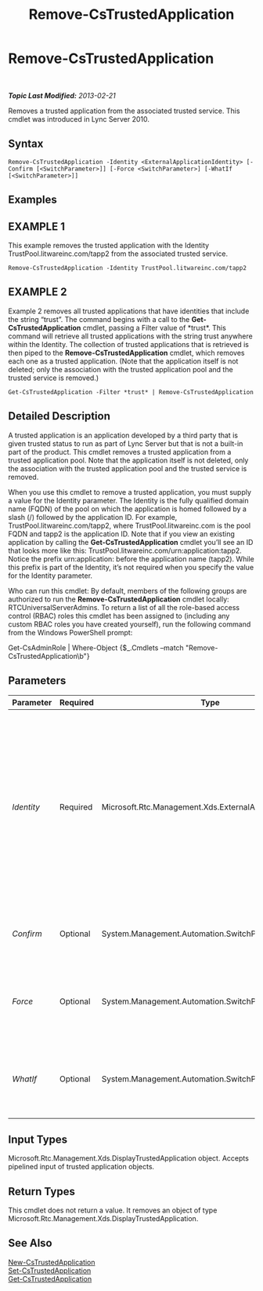﻿---
title: Remove-CsTrustedApplication
TOCTitle: Remove-CsTrustedApplication
ms:assetid: 0d441b74-324b-4dab-8bd6-7d0a7eb18d28
ms:mtpsurl: https://technet.microsoft.com/en-us/library/Gg398176(v=OCS.15)
ms:contentKeyID: 48183400
ms.date: 07/23/2014
mtps_version: v=OCS.15
---

<div data-xmlns="http://www.w3.org/1999/xhtml">

<div class="topic" data-xmlns="http://www.w3.org/1999/xhtml" data-msxsl="urn:schemas-microsoft-com:xslt" data-cs="http://msdn.microsoft.com/en-us/">

<div data-asp="http://msdn2.microsoft.com/asp">

# Remove-CsTrustedApplication

</div>

<div id="mainSection">

<div id="mainBody">

<span> </span>

_**Topic Last Modified:** 2013-02-21_

Removes a trusted application from the associated trusted service. This cmdlet was introduced in Lync Server 2010.

<div>

## Syntax

    Remove-CsTrustedApplication -Identity <ExternalApplicationIdentity> [-Confirm [<SwitchParameter>]] [-Force <SwitchParameter>] [-WhatIf [<SwitchParameter>]]

</div>

<div>

## Examples

<div>

## EXAMPLE 1

This example removes the trusted application with the Identity TrustPool.litwareinc.com/tapp2 from the associated trusted service.

    Remove-CsTrustedApplication -Identity TrustPool.litwareinc.com/tapp2

</div>

<div>

## EXAMPLE 2

Example 2 removes all trusted applications that have identities that include the string “trust”. The command begins with a call to the **Get-CsTrustedApplication** cmdlet, passing a Filter value of \*trust\*. This command will retrieve all trusted applications with the string trust anywhere within the Identity. The collection of trusted applications that is retrieved is then piped to the **Remove-CsTrustedApplication** cmdlet, which removes each one as a trusted application. (Note that the application itself is not deleted; only the association with the trusted application pool and the trusted service is removed.)

    Get-CsTrustedApplication -Filter *trust* | Remove-CsTrustedApplication

</div>

</div>

<div>

## Detailed Description

A trusted application is an application developed by a third party that is given trusted status to run as part of Lync Server but that is not a built-in part of the product. This cmdlet removes a trusted application from a trusted application pool. Note that the application itself is not deleted, only the association with the trusted application pool and the trusted service is removed.

When you use this cmdlet to remove a trusted application, you must supply a value for the Identity parameter. The Identity is the fully qualified domain name (FQDN) of the pool on which the application is homed followed by a slash (/) followed by the application ID. For example, TrustPool.litwareinc.com/tapp2, where TrustPool.litwareinc.com is the pool FQDN and tapp2 is the application ID. Note that if you view an existing application by calling the **Get-CsTrustedApplication** cmdlet you’ll see an ID that looks more like this: TrustPool.litwareinc.com/urn:application:tapp2. Notice the prefix urn:application: before the application name (tapp2). While this prefix is part of the Identity, it’s not required when you specify the value for the Identity parameter.

Who can run this cmdlet: By default, members of the following groups are authorized to run the **Remove-CsTrustedApplication** cmdlet locally: RTCUniversalServerAdmins. To return a list of all the role-based access control (RBAC) roles this cmdlet has been assigned to (including any custom RBAC roles you have created yourself), run the following command from the Windows PowerShell prompt:

Get-CsAdminRole | Where-Object {$\_.Cmdlets –match "Remove-CsTrustedApplication\\b"}

</div>

<div>

## Parameters


<table>
<colgroup>
<col style="width: 25%" />
<col style="width: 25%" />
<col style="width: 25%" />
<col style="width: 25%" />
</colgroup>
<thead>
<tr class="header">
<th>Parameter</th>
<th>Required</th>
<th>Type</th>
<th>Description</th>
</tr>
</thead>
<tbody>
<tr class="odd">
<td><p><em>Identity</em></p></td>
<td><p>Required</p></td>
<td><p>Microsoft.Rtc.Management.Xds.ExternalApplicationIdentity</p></td>
<td><p>The unique identifier of the trusted application to be removed from the trusted application pool. Identity values must be entered in the format &lt;pool FQDN&gt;/&lt;application ID&gt;, where pool FQDN is the FQDN of the pool on which the application resides, and application ID is the name of the application.</p></td>
</tr>
<tr class="even">
<td><p><em>Confirm</em></p></td>
<td><p>Optional</p></td>
<td><p>System.Management.Automation.SwitchParameter</p></td>
<td><p>Prompts you for confirmation before executing the command.</p></td>
</tr>
<tr class="odd">
<td><p><em>Force</em></p></td>
<td><p>Optional</p></td>
<td><p>System.Management.Automation.SwitchParameter</p></td>
<td><p>Suppresses any confirmation prompts that would otherwise be displayed before making changes.</p></td>
</tr>
<tr class="even">
<td><p><em>WhatIf</em></p></td>
<td><p>Optional</p></td>
<td><p>System.Management.Automation.SwitchParameter</p></td>
<td><p>Describes what would happen if you executed the command without actually executing the command.</p></td>
</tr>
</tbody>
</table>


</div>

<div>

## Input Types

Microsoft.Rtc.Management.Xds.DisplayTrustedApplication object. Accepts pipelined input of trusted application objects.

</div>

<div>

## Return Types

This cmdlet does not return a value. It removes an object of type Microsoft.Rtc.Management.Xds.DisplayTrustedApplication.

</div>

<div>

## See Also


[New-CsTrustedApplication](new-cstrustedapplication.md)  
[Set-CsTrustedApplication](set-cstrustedapplication.md)  
[Get-CsTrustedApplication](get-cstrustedapplication.md)  
  

</div>

</div>

<span> </span>

</div>

</div>

</div>

